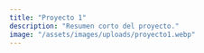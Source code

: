 ```yaml
---
title: "Proyecto 1"
description: "Resumen corto del proyecto."
image: "/assets/images/uploads/proyecto1.webp"
---
```


